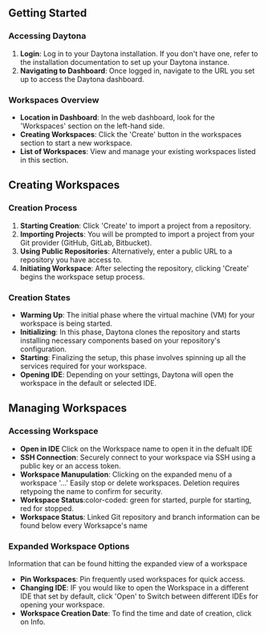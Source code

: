 ## Getting Started

### Accessing Daytona
1. **Login**: Log in to your Daytona installation. If you don't have one, refer to the installation documentation to set up your Daytona instance.
2. **Navigating to Dashboard**: Once logged in, navigate to the URL you set up to access the Daytona dashboard.

### Workspaces Overview
- **Location in Dashboard**: In the web dashboard, look for the 'Workspaces' section on the left-hand side.
- **Creating Workspaces**: Click the 'Create' button in the workspaces section to start a new workspace.
- **List of Workspaces**: View and manage your existing workspaces listed in this section.

## Creating Workspaces

### Creation Process
1. **Starting Creation**: Click 'Create' to import a project from a repository.
2. **Importing Projects**: You will be prompted to import a project from your Git provider (GitHub, GitLab, Bitbucket).
3. **Using Public Repositories**: Alternatively, enter a public URL to a repository you have access to.
4. **Initiating Workspace**: After selecting the repository, clicking 'Create' begins the workspace setup process.

### Creation States
- **Warming Up**: The initial phase where the virtual machine (VM) for your workspace is being started.
- **Initializing**: In this phase, Daytona clones the repository and starts installing necessary components based on your repository's configuration.
- **Starting**: Finalizing the setup, this phase involves spinning up all the services required for your workspace.
- **Opening IDE**: Depending on your settings, Daytona will open the workspace in the default or selected IDE.

## Managing Workspaces

### Accessing Workspace
- **Open in IDE** Click on the Workspace name to open it in the defualt IDE
- **SSH Connection**: Securely connect to your workspace via SSH using a public key or an access token.
- **Workspace Manupulation**: Clicking on the expanded menu of a workspace '...' Easily stop or delete workspaces. Deletion requires retypoing the name to confirm for security.
- **Workspace Status**:color-coded: green for started, purple for starting, red for stopped.
- **Workspace Status**: Linked Git repository and branch information can be found below every Worksapce's name


### Expanded Workspace Options
Information that can be found hitting the expanded view of a workspace
- **Pin Workspaces**: Pin frequently used workspaces for quick access.
- **Changing IDE**: IF you would like to open the Workspace in a different IDE that set by default, click 'Open' to Switch between different IDEs for opening your workspace.
- **Workspace Creation Date**: To find the time and date of creation, click on Info.


